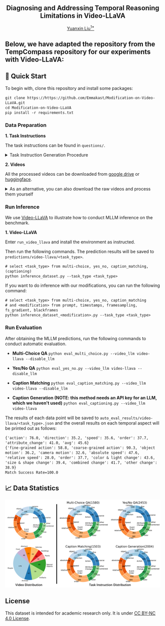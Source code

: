 <h2 align="center">Diagnosing and Addressing Temporal Reasoning Limitations in Video-LLaVA</h2>

<div>
<div align="center">
    <a href='https://llyx97.github.io/' target='_blank'>Yuanxin Liu<sup>1*</sup></a>&emsp;
</div>

</div>

## Below, we have adapted the repository from the TempCompass repository for our experiments with Video-LLaVA:

## 🚀 Quick Start
To begin with, clone this repository and install some packages:
```shell
git clone https://https://github.com/Emmakast/Modification-on-Video-LLaVA.git
cd Modification-on-Video-LLaVA
pip install -r requirements.txt
```

### Data Preparation
**1. Task Instructions**

The task instructions can be found in `questions/`.

<details>
<summary><span id="instruct_gen"> Task Instruction Generation Procedure </span></summary>
    
1. Generate **Multi-Choice QA** instructions (`question_gen.py`). 

2. Manually validate quality and rectify.

3. Generate task instructions for **Yes/No QA** (`question_gen_yes_no.py`), **Caption Matching** (`question_gen_caption_match.py`) and **Caption Generation** (`question_gen_captioning.py`), based on manually rectified **Multi-Choice QA** instructions.
   
4. Manually validate quality and rectify.
</details>

**2. Videos**

All the processed videos can be downloaded from [google drive](https://drive.google.com/file/d/1b0ZIeRqhrUpQYxoCN_Ym_e0UW05cckYJ/view?usp=sharing) or [huggingface](https://huggingface.co/datasets/lmms-lab/TempCompass).

<details>
<summary><span id="instruct_gen"> As an alternative, you can also download the raw videos and process them yourself </span></summary>

Run the following commands. The videos will be saved to `videos/`.
```shell
cd utils
python download_video.py    # Download raw videos
python process_videos.py    # Construct conflicting videos
```

**Note:** If you encounter a `MoviePy error` when running the processing script, please refer to this [issue](https://github.com/llyx97/TempCompass/issues/4).
</details>

### Run Inference
We use [Video-LLaVA](https://github.com/PKU-YuanGroup/Video-LLaVA) to illustrate how to conduct MLLM inference on the benchmark.

**1. Video-LLaVA**

Enter `run_video_llava` and install the environment as instructed.

Then run the following commands. The prediction results will be saved to `predictions/video-llava/<task_type>`.
```shell
# select <task_type> from multi-choice, yes_no, caption_matching, (captioning)
python inference_dataset.py --task_type <task_type>
```

If you want to do inference with our modifications, you can run the following command:
```shell
# select <task_type> from multi-choice, yes_no, caption_matching
# and <modification> from prompt, timestamps, framesampling, fs_gradient, blackframes
python inference_dataset_<modification>.py --task_type <task_type>
```

### <span id="eval"> Run Evaluation </span>
After obtaining the MLLM predictions, run the following commands to conduct automatic evaluation.

- **Multi-Choice QA**
`python eval_multi_choice.py --video_llm video-llava --disable_llm`

- **Yes/No QA**
`python eval_yes_no.py --video_llm video-llava --disable_llm`

- **Caption Matching**
`python eval_caption_matching.py --video_llm video-llava --disable_llm`

- **Caption Generation (NOTE: this method needs an API key for an LLM, which we haven't used)**
`python eval_captioning.py --video_llm video-llava`

The results of each data point will be saved to `auto_eval_results/video-llava/<task_type>.json` and the overall results on each temporal aspect will be printed out as follows:
```
{'action': 76.0, 'direction': 35.2, 'speed': 35.6, 'order': 37.7, 'attribute_change': 41.0, 'avg': 45.6}
{'fine-grained action': 58.8, 'coarse-grained action': 90.3, 'object motion': 36.2, 'camera motion': 32.6, 'absolute speed': 47.6, 'relative speed': 28.0, 'order': 37.7, 'color & light change': 43.6, 'size & shape change': 39.4, 'combined change': 41.7, 'other change': 38.9}
Match Success Rate=100.0
```

## 📈 Data Statistics
![](./assets/data_statistics.png)

## License
This dataset is intended for academic research only. It is under [CC BY-NC 4.0 License](https://creativecommons.org/licenses/by-nc/4.0/).
